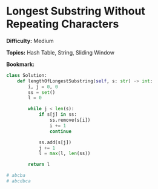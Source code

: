 # Longest Substring Without Repeating Characters

**Difficulty:** Medium

**Topics:** Hash Table, String, Sliding Window

**Bookmark:**

```python
class Solution:
    def lengthOfLongestSubstring(self, s: str) -> int:
        i, j = 0, 0
        ss = set()
        l = 0

        while j < len(s):
            if s[j] in ss:
                ss.remove(s[i])
                i += 1
                continue

            ss.add(s[j])
            j += 1
            l = max(l, len(ss))

        return l

# abcba
# abcdbca
```
